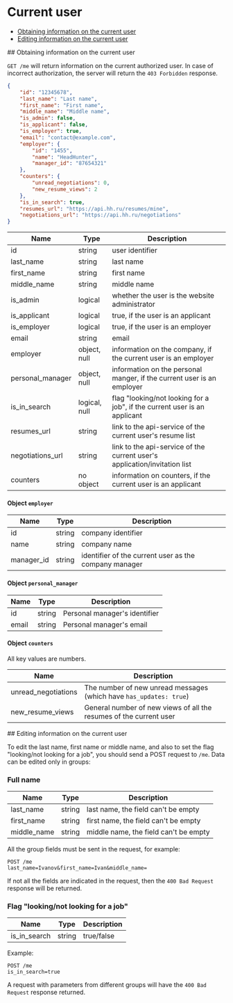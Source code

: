 # Current user

* [Obtaining information on the current user](#info)
* [Editing information on the current user](#edit)


<a name="info" />
## Obtaining information on the current user

`GET /me` will return information on the current authorized user. In case of
incorrect authorization, the server will return the `403 Forbidden` response.

```json
{
    "id": "12345678",
    "last_name": "Last name",
    "first_name": "First name",
    "middle_name": "Middle name",
    "is_admin": false,
    "is_applicant": false,
    "is_employer": true,
    "email": "contact@example.com",
    "employer": {
        "id": "1455",
        "name": "HeadHunter",
        "manager_id": "87654321"
    },
    "counters": {
        "unread_negotiations": 0,
        "new_resume_views": 2
    },
    "is_in_search": true,
    "resumes_url": "https://api.hh.ru/resumes/mine",
    "negotiations_url": "https://api.hh.ru/negotiations"
}
```


| Name              | Type          | Description |
|-------------------|---------------|--------------|
| id                | string        | user identifier |
| last_name         | string        | last name |
| first_name        | string        | first name |
| middle_name       | string        | middle name |
| is_admin          | logical       | whether the user is the website administrator |
| is_applicant      | logical       | true, if the user is an applicant |
| is_employer       | logical       | true, if the user is an employer |
| email             | string        | email |
| employer          | object, null  | information on the company, if the current user is an employer |
| personal_manager  | object, null  | information on the personal manger, if the current user is an employer |
| is_in_search      | logical, null | flag "looking/not looking for a job", if the current user is an applicant |
| resumes_url       | string        | link to the api-service of the current user's resume list |
| negotiations_url  | string        | link to the api-service of the current user's application/invitation list |
| counters          | no object     | information on counters, if the current user is an applicant |


#### Object `employer`

| Name        | Type   | Description |
|-------------|--------|-------------|
| id          | string | company identifier |
| name        | string | company name |
| manager_id  | string | identifier of the current user as the company manager |


#### Object `personal_manager`

| Name  | Type   | Description |
|-------|--------|-------------------------------|
| id    | string | Personal manager's identifier |
| email | string | Personal manager's email |


#### Object `counters`

All key values are numbers.

| Name                 | Description |
|----------------------|-------------|
| unread_negotiations | The number of new unread messages (which have `has_updates: true`) |
| new_resume_views    | General number of new views of all the resumes of the current user |


<a name="edit" />
## Editing information on the current user

To edit the last name, first name or middle name, and also to set
the flag "looking/not looking for a job", you should send a POST request to
`/me`. Data can be edited only in groups:


### Full name

| Name         | Type   | Description                           |
|--------------|--------|---------------------------------------|
| last_name    | string | last name, the field can't be empty   |
| first_name   | string | first name, the field can't be empty  |
| middle_name  | string | middle name, the field can't be empty |

All the group fields must be sent in the request, for example:

```
POST /me
last_name=Ivanov&first_name=Ivan&middle_name=
```

If not all the fields are indicated in the request, then the `400 Bad Request`
response will be returned.


### Flag "looking/not looking for a job"

| Name           | Type   | Description |
|----------------|--------|-------------|
| is_in_search   | string | true/false  |

Example:

```
POST /me
is_in_search=true
```

A request with parameters from different groups will have the `400 Bad Request`
response returned.
